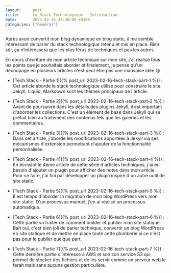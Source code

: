 ```yaml
---
layout:     post
title:      Le Stack Technologique - Introduction
date:       2023-02-16 22:30:00 +0100
categories: ["Général"]
---
```


Après avoir convertit mon blog dynamique en blog static, il me semble intéressant de parler du stack technologique 
retenu et mis en place. Bien sûr, ça n’intéressera que les plus férus de techniques et pas les autres.

<!--more-->

En cours d'écriture de mon article technique sur mon site, j'ai réalisé tous les points que je souhaitais aborder et 
finalement, je pense qu'un découpage en plusieurs articles n'est peut être pas une mauvaise idée :smiley:

- [Tech Stack - Partie 1]({% post_url 2023-02-16-tech-stack-part-1 %}) : Cet article aborde le stack technologique 
utilisé pour construire le site. Jekyll, Liquid, Markdown sont les thèmes principaux de l'article. 

- [Tech Stack - Partie 2]({% post_url 2023-02-16-tech-stack-part-2 %}) : Avant de poursuivre dans les détails des
  plugins Jekyll, il est important d'aborder les collections. C'est un élément de base dans Jekyll qui se prêtait bien
  au traitement des contenus tels que les galeries et les commentaires.

- [Tech Stack - Partie 3]({% post_url 2023-02-16-tech-stack-part-3 %}) : Dans cet article, j'aborde les modifications
  apportées à Jekyll via ses mécanismes d'extension permettant d'ajouter de la fonctionnalité personnalisée.

- [Tech Stack - Partie 4]({% post_url 2023-02-16-tech-stack-part-4 %}) : En écrivant le 4ème article de cette série
  d'articles techniques, j'ai eu besoin d'ajouter un plugin pour afficher des notes dans mon article. Pour se faire,
  j'ai fini par développer un plugin inspiré d'un autre outil de site static.

- [Tech Stack - Partie 5]({% post_url 2023-02-16-tech-stack-part-5 %}) : Il est temps d'aborder la migration de mon blog
  WordPress vers mon site static. D'un processus manuel, j'en ai réalisé un processus automatique.

- [Tech Stack - Partie 6]({% post_url 2023-02-16-tech-stack-part-6 %}) : Cette partie va traiter de comment builder et 
  publier mon site statique. Bah oui, c'est bien joli de parler technique, convertir un blog WordPress en site statique
  et de mettre en place toute cette plomberie si ce n'est pas pour le publier quelque part.

- [Tech Stack - Partie 7]({% post_url 2023-02-16-tech-stack-part-7 %}) : Cette dernière partie s'intéresse à AWS et son
  son service S3 qui permet de stocker des fichiers et de les servir comme un serveur web le ferait mais sans aucune
  gestion particulière.